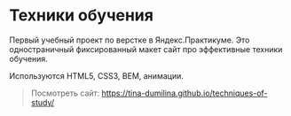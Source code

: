 # Техники обучения

Первый учебный проект по верстке в Яндекс.Практикуме. Это одностраничный фиксированный макет сайт про эффективные техники обучения.

Используются HTML5, CSS3, BEM, анимации.

> Посмотреть сайт: https://tina-dumilina.github.io/techniques-of-study/
